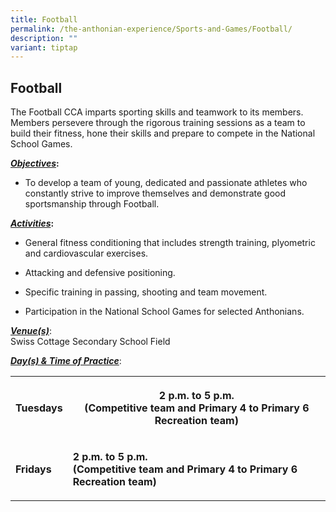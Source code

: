 ```yaml
---
title: Football
permalink: /the-anthonian-experience/Sports-and-Games/Football/
description: ""
variant: tiptap
---
```

<h2>Football</h2>
<p>The Football CCA imparts sporting skills and teamwork to its members.
Members persevere through the rigorous training sessions as a team to build
their fitness, hone their skills and prepare to compete in the National
School Games.</p>
<p><strong><em><u>Objectives</u></em>:</strong>
</p>
<ul data-tight="true" class="tight">
<li>
<p>To develop a team of young, dedicated and passionate athletes who constantly
strive to improve themselves and demonstrate good sportsmanship through
Football.</p>
<p></p>
</li>
</ul>
<p><strong><em><u>Activities</u></em>:</strong>
</p>
<ul data-tight="true" class="tight">
<li>
<p>General fitness conditioning that includes strength training, plyometric
and cardiovascular exercises.</p>
</li>
<li>
<p>Attacking and defensive positioning.</p>
</li>
<li>
<p>Specific training in passing, shooting and team movement.</p>
</li>
<li>
<p>Participation in the National School Games for selected Anthonians.</p>
</li>
</ul>
<p><strong><em><u>Venue(s)</u></em></strong>:
<br>Swiss Cottage Secondary School Field</p>
<p><strong><em><u>Day(s) &amp; Time of Practice</u></em></strong>:</p>
<table style="minWidth: 75px">
<colgroup>
<col>
<col>
<col>
</colgroup>
<tbody>
<tr>
<th rowspan="1" colspan="1">
<p></p>
<p>Tuesdays</p>
</th>
<th rowspan="1" colspan="2">
<p>2 p.m. to 5 p.m.
<br>(Competitive team and Primary 4 to Primary 6 Recreation team)</p>
</th>
</tr>
<tr>
<td rowspan="2" colspan="1">
<p></p>
<p><strong>Fridays</strong>
</p>
</td>
<td rowspan="2" colspan="2">
<p><strong>2 p.m. to 5 p.m.<br>(Competitive team and Primary 4 to Primary 6 Recreation team)</strong>
</p>
</td>
</tr>
<tr></tr>
</tbody>
</table>
<p></p>
<p></p>
<p></p>
<p></p>
<p></p>
<p></p>
<p></p>